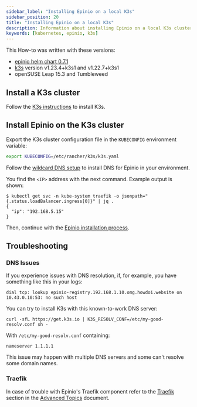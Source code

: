 ```yaml
---
sidebar_label: "Installing Epinio on a local K3s"
sidebar_position: 20
title: "Installing Epinio on a local K3s"
description: Information about installing Epinio on a local K3s cluster.
keywords: [kubernetes, epinio, k3s]
---
```


This How-to was written with these versions:
* [epinio helm chart 0.7.1](https://github.com/epinio/helm-charts/releases/tag/epinio-0.7.1)
* [k3s](https://k3s.io/) version v1.23.4+k3s1 and v1.22.7+k3s1
* openSUSE Leap 15.3 and Tumbleweed


## Install a K3s cluster

Follow the [K3s instructions](https://k3s.io/) to install K3s.

## Install Epinio on the K3s cluster

Export the K3s cluster configuration file in the `KUBECONFIG` environment variable:

```bash
export KUBECONFIG=/etc/rancher/k3s/k3s.yaml
```

Follow the [wildcard DNS setup](../../installation/wildcardDNS_setup) to install DNS for Epinio in your environment.

You find the `<IP>` address with the next command. Example output is shown:

```console
$ kubectl get svc -n kube-system traefik -o jsonpath="{.status.loadBalancer.ingress[0]}" | jq .
{
  "ip": "192.168.5.15"
}
```

Then, continue with the [Epinio installation process](../../installation/install_epinio.md).

## Troubleshooting

### DNS Issues

If you experience issues with DNS resolution, if, for example, you have something like this in your logs:
```
dial tcp: lookup epinio-registry.192.168.1.10.omg.howdoi.website on 10.43.0.10:53: no such host
```

You can try to install K3s with this known-to-work DNS server:
```
curl -sfL https://get.k3s.io | K3S_RESOLV_CONF=/etc/my-good-resolv.conf sh -
```

With `/etc/my-good-resolv.conf` containing:
```
nameserver 1.1.1.1
```

This issue may happen with multiple DNS servers and some can't resolve some domain names.

### Traefik

In case of trouble with Epinio's Traefik component refer to the [Traefik](../../explanations/advanced.md#traefik) section in the [Advanced Topics](../../explanations/advanced.md) document.
